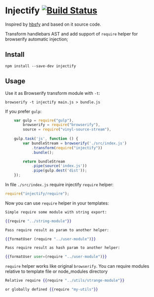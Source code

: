 Injectify [![Build Status](https://travis-ci.org/ftdebugger/injectify.svg?branch=master)](https://travis-ci.org/ftdebugger/injectify)
=========

Inspired by [hbsfy](https://github.com/epeli/node-hbsfy) and based on it source code.

Transform handlebars AST and add support of `require` helper for browserify automatic injection;


Install
-------

```
npm install --save-dev injectify
```


Usage
-----

Use it as Browserify transform module with `-t`:

```
browserify -t injectify main.js > bundle.js
```

If you prefer `gulp`:

```js
    var gulp = require("gulp"),
        browserify = require("browserify"),
        source = require("vinyl-source-stream"),
        
    gulp.task('js', function () {
        var bundleStream = browserify('./src/index.js')
            .transform(require("injectify"))
            .bundle();

        return bundleStream
            .pipe(source('index.js'))
            .pipe(gulp.dest('dist'));
    });
```

In file `./src/index.js` require injectify `require` helper:

```js
require("injectify/require");
```

Now you can use `require` helper in your templates:

```handlebars
Simple require some module with string export: 

{{require "../string-module"}}

Pass require result as param to another helper: 

{{formatUser (require "../user-module")}}

Pass require result as hash param to another helper: 

{{formatUser user=(require "../user-module")}}
```

`require` helper works like original `browserify`. You can require modules relative to template file or
node_modules directory


```handlebars
Relative require {{require "../utils/strange-module"}} 

or globally defined {{require "my-utils"}}
```
